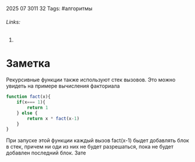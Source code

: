 2025 07 3011 32
Tags: #алгоритмы 
###### Links: 
1) 
# Заметка
Рекурсивные функции также используют стек вызовов. Это можно увидеть на примере вычисления факториала
```js
function fact(x){
	if(x=== 1){
		return 1
	} else {
		return x * fact(x-1)
	}
}
```
При запуске этой функции  каждый вызов fact(x-1) быдет добавлять блок в стек, причем ни оди из них не будет разрешаться, пока не будет добавлен последний блок. Зате